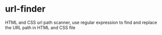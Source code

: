 url-finder
==================

HTML and CSS url path scanner, use regular expression to find and replace the URL path in HTML and CSS file
